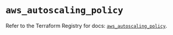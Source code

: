 # `aws_autoscaling_policy`

Refer to the Terraform Registry for docs: [`aws_autoscaling_policy`](https://registry.terraform.io/providers/hashicorp/aws/5.83.0/docs/resources/autoscaling_policy).
